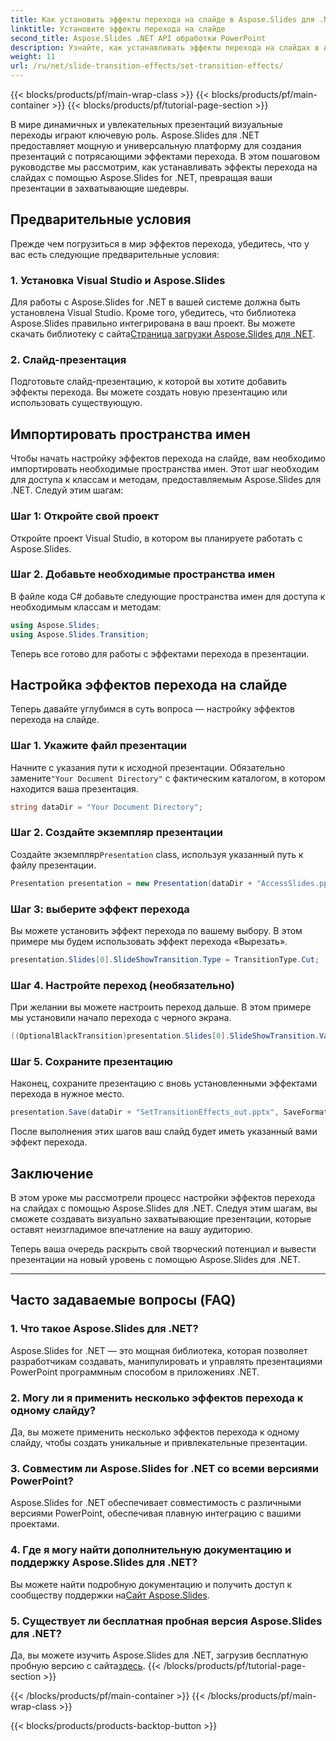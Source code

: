 ```yaml
---
title: Как установить эффекты перехода на слайде в Aspose.Slides для .NET
linktitle: Установите эффекты перехода на слайде
second_title: Aspose.Slides .NET API обработки PowerPoint
description: Узнайте, как устанавливать эффекты перехода на слайдах в Aspose.Slides for .NET, создавая визуально потрясающие презентации. Следуйте нашему пошаговому руководству, чтобы обеспечить бесперебойную работу.
weight: 11
url: /ru/net/slide-transition-effects/set-transition-effects/
---
```


{{< blocks/products/pf/main-wrap-class >}}
{{< blocks/products/pf/main-container >}}
{{< blocks/products/pf/tutorial-page-section >}}


В мире динамичных и увлекательных презентаций визуальные переходы играют ключевую роль. Aspose.Slides для .NET предоставляет мощную и универсальную платформу для создания презентаций с потрясающими эффектами перехода. В этом пошаговом руководстве мы рассмотрим, как устанавливать эффекты перехода на слайдах с помощью Aspose.Slides for .NET, превращая ваши презентации в захватывающие шедевры.

## Предварительные условия

Прежде чем погрузиться в мир эффектов перехода, убедитесь, что у вас есть следующие предварительные условия:

### 1. Установка Visual Studio и Aspose.Slides

 Для работы с Aspose.Slides for .NET в вашей системе должна быть установлена Visual Studio. Кроме того, убедитесь, что библиотека Aspose.Slides правильно интегрирована в ваш проект. Вы можете скачать библиотеку с сайта[Страница загрузки Aspose.Slides для .NET](https://releases.aspose.com/slides/net/).

### 2. Слайд-презентация

Подготовьте слайд-презентацию, к которой вы хотите добавить эффекты перехода. Вы можете создать новую презентацию или использовать существующую.

## Импортировать пространства имен

Чтобы начать настройку эффектов перехода на слайде, вам необходимо импортировать необходимые пространства имен. Этот шаг необходим для доступа к классам и методам, предоставляемым Aspose.Slides для .NET. Следуй этим шагам:

### Шаг 1: Откройте свой проект

Откройте проект Visual Studio, в котором вы планируете работать с Aspose.Slides.

### Шаг 2. Добавьте необходимые пространства имен

В файле кода C# добавьте следующие пространства имен для доступа к необходимым классам и методам:

```csharp
using Aspose.Slides;
using Aspose.Slides.Transition;
```

Теперь все готово для работы с эффектами перехода в презентации.

## Настройка эффектов перехода на слайде

Теперь давайте углубимся в суть вопроса — настройку эффектов перехода на слайде.

### Шаг 1. Укажите файл презентации

 Начните с указания пути к исходной презентации. Обязательно замените`"Your Document Directory"` с фактическим каталогом, в котором находится ваша презентация.

```csharp
string dataDir = "Your Document Directory";
```

### Шаг 2. Создайте экземпляр презентации

 Создайте экземпляр`Presentation` class, используя указанный путь к файлу презентации.

```csharp
Presentation presentation = new Presentation(dataDir + "AccessSlides.pptx");
```

### Шаг 3: выберите эффект перехода

Вы можете установить эффект перехода по вашему выбору. В этом примере мы будем использовать эффект перехода «Вырезать».

```csharp
presentation.Slides[0].SlideShowTransition.Type = TransitionType.Cut;
```

### Шаг 4. Настройте переход (необязательно)

При желании вы можете настроить переход дальше. В этом примере мы установили начало перехода с черного экрана.

```csharp
((OptionalBlackTransition)presentation.Slides[0].SlideShowTransition.Value).FromBlack = true;
```

### Шаг 5. Сохраните презентацию

Наконец, сохраните презентацию с вновь установленными эффектами перехода в нужное место.

```csharp
presentation.Save(dataDir + "SetTransitionEffects_out.pptx", SaveFormat.Pptx);
```

После выполнения этих шагов ваш слайд будет иметь указанный вами эффект перехода.

## Заключение

В этом уроке мы рассмотрели процесс настройки эффектов перехода на слайдах с помощью Aspose.Slides для .NET. Следуя этим шагам, вы сможете создавать визуально захватывающие презентации, которые оставят неизгладимое впечатление на вашу аудиторию.

Теперь ваша очередь раскрыть свой творческий потенциал и вывести презентации на новый уровень с помощью Aspose.Slides для .NET.

---

## Часто задаваемые вопросы (FAQ)

### 1. Что такое Aspose.Slides для .NET?

Aspose.Slides for .NET — это мощная библиотека, которая позволяет разработчикам создавать, манипулировать и управлять презентациями PowerPoint программным способом в приложениях .NET.

### 2. Могу ли я применить несколько эффектов перехода к одному слайду?

Да, вы можете применить несколько эффектов перехода к одному слайду, чтобы создать уникальные и привлекательные презентации.

### 3. Совместим ли Aspose.Slides for .NET со всеми версиями PowerPoint?

Aspose.Slides for .NET обеспечивает совместимость с различными версиями PowerPoint, обеспечивая плавную интеграцию с вашими проектами.

### 4. Где я могу найти дополнительную документацию и поддержку Aspose.Slides для .NET?

 Вы можете найти подробную документацию и получить доступ к сообществу поддержки на[Сайт Aspose.Slides](https://reference.aspose.com/slides/net/).

### 5. Существует ли бесплатная пробная версия Aspose.Slides для .NET?

 Да, вы можете изучить Aspose.Slides для .NET, загрузив бесплатную пробную версию с сайта[здесь](https://releases.aspose.com/).
{{< /blocks/products/pf/tutorial-page-section >}}

{{< /blocks/products/pf/main-container >}}
{{< /blocks/products/pf/main-wrap-class >}}

{{< blocks/products/products-backtop-button >}}
